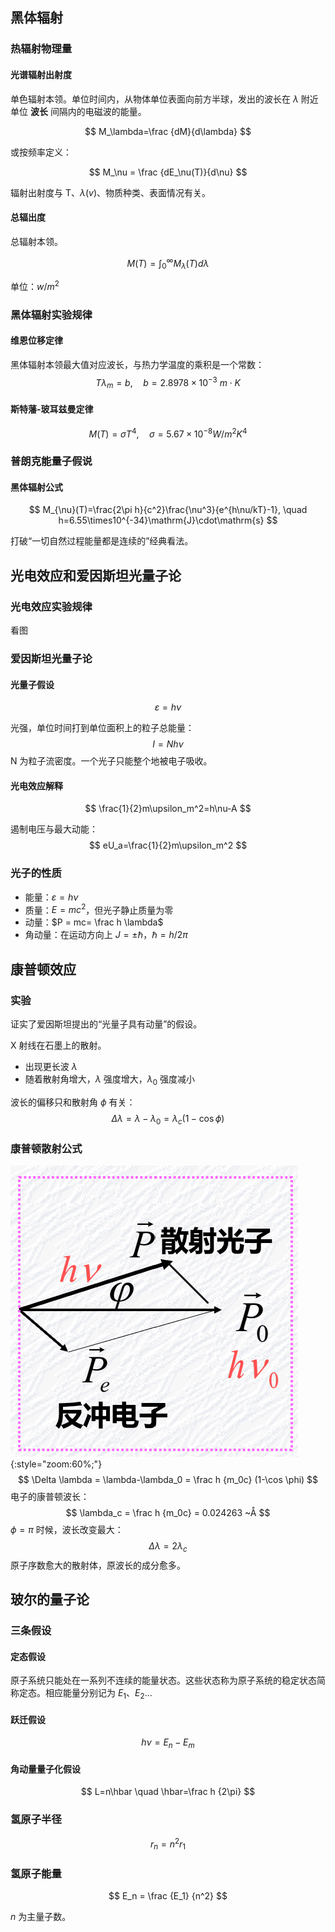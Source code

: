 ## 黑体辐射

### 热辐射物理量

#### 光谱辐射出射度

单色辐射本领。单位时间内，从物体单位表面向前方半球，发出的波长在 $\lambda$ 附近单位 **波长** 间隔内的电磁波的能量。

$$
M_\lambda=\frac {dM}{d\lambda}
$$

或按频率定义：

$$
M_\nu = \frac {dE_\nu(T)}{d\nu}
$$

辐射出射度与 T、$\lambda(v)$、物质种类、表面情况有关。

#### 总辐出度

总辐射本领。

$$
M(T)=\int^{\infty}_0 M_\lambda(T)d\lambda
$$

单位：$w/m^2$

### 黑体辐射实验规律

#### 维恩位移定律

黑体辐射本领最大值对应波长，与热力学温度的乘积是一个常数：
$$
T \lambda_m = b, \quad b=2.8978 \times 10^{-3}~m \cdot K
$$

#### 斯特藩-玻耳兹曼定律

$$
M(T)=\sigma T^4, \quad \sigma=5.67\times10^{-8} W/m^2K^4
$$

### 普朗克能量子假说

#### 黑体辐射公式

$$
M_{\nu}(T)=\frac{2\pi h}{c^2}\frac{\nu^3}{e^{h\nu/kT}-1}, \quad h=6.55\times10^{-34}\mathrm{J}\cdot\mathrm{s}
$$

打破“一切自然过程能量都是连续的”经典看法。

## 光电效应和爱因斯坦光量子论

### 光电效应实验规律

看图

### 爱因斯坦光量子论

#### 光量子假设

$$
\varepsilon=h\nu
$$

光强，单位时间打到单位面积上的粒子总能量：
$$
I = Nh\nu
$$
N 为粒子流密度。一个光子只能整个地被电子吸收。

#### 光电效应解释

$$
\frac{1}{2}m\upsilon_m^2=h\nu-A
$$

遏制电压与最大动能：
$$
eU_a=\frac{1}{2}m\upsilon_m^2
$$

### 光子的性质

- 能量：$\varepsilon=h\nu$
- 质量：$E=mc^2$，但光子静止质量为零
- 动量：$P = mc= \frac h \lambda$
- 角动量：在运动方向上 $J=\pm\hbar$，$\hbar=h/2\pi$

## 康普顿效应

### 实验

证实了爱因斯坦提出的“光量子具有动量”的假设。

X 射线在石墨上的散射。

- 出现更长波 $\lambda$​
- 随着散射角增大，$\lambda$ 强度增大，$\lambda_0$ 强度减小

波长的偏移只和散射角 $\phi$ 有关：
$$
\Delta \lambda = \lambda-\lambda_0=\lambda_c(1-\cos \phi)
$$

### 康普顿散射公式

![康普顿散射](康普顿散射.png){:style="zoom:60%;"} 
$$
\Delta \lambda = \lambda-\lambda_0 = \frac h {m_0c} (1-\cos \phi)
$$
电子的康普顿波长：
$$
\lambda_c = \frac h {m_0c} = 0.024263 ~Å
$$
$\phi = \pi$ 时候，波长改变最大：
$$
\Delta \lambda = 2\lambda_c
$$
原子序数愈大的散射体，原波长的成分愈多。

## 玻尔的量子论

### 三条假设

#### 定态假设

原子系统只能处在一系列不连续的能量状态。这些状态称为原子系统的稳定状态简称定态。相应能量分别记为 $E_1、E_2 ...$

#### 跃迁假设

$$
h\nu=E_n-E_m
$$

#### 角动量量子化假设

$$
L=n\hbar \quad \hbar=\frac h {2\pi}
$$

### 氢原子半径

$$
r_n= n^2 r_1
$$

### 氢原子能量

$$
E_n = \frac {E_1} {n^2}
$$

$n$ 为主量子数。

